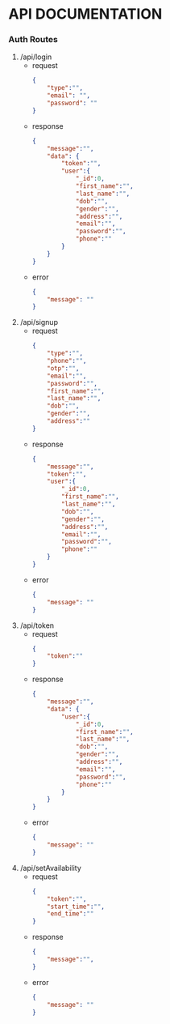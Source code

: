 # API DOCUMENTATION


### Auth Routes

1. /api/login
   - request
        ```json
        {
            "type":"",
            "email": "",
            "password": ""
        }
        ```
   - response
        ```json
        {
            "message":"",
            "data": {
                "token":"",
                "user":{
                    "_id":0, 
                    "first_name":"",
                    "last_name":"",
                    "dob":"",
                    "gender":"",
                    "address":"",
                    "email":"",
                    "password":"",
                    "phone":""
                }
            }
        }
        ```
   - error
        ```json
        {
            "message": ""
        }
        ```
2. /api/signup
   - request
        ``` json
        {
            "type":"",
            "phone":"",
            "otp":"", 
            "email":"",
            "password":"",
            "first_name":"",
            "last_name":"",
            "dob":"",
            "gender":"",
            "address":""
        }
        ```
    - response
        ```json
        {
            "message":"",
            "token":"", 
            "user":{
                "_id":0, 
                "first_name":"",
                "last_name":"",
                "dob":"",
                "gender":"",
                "address":"",
                "email":"",
                "password":"",
                "phone":""
            }
        }
        ```
    - error
        ```json
        {
            "message": ""
        }
        ```
3. /api/token
   - request
        ```json
        {
            "token":""
        }
        ```
   - response
        ```json
        {
            "message":"",
            "data": {
                "user":{
                    "_id":0, 
                    "first_name":"",
                    "last_name":"",
                    "dob":"",
                    "gender":"",
                    "address":"",
                    "email":"",
                    "password":"",
                    "phone":""
                }
            }
        }
        ```
   - error
        ```json
        {
            "message": ""
        }
        ```
4. /api/setAvailability
   - request
        ```json
        {
            "token":"", 
            "start_time":"",
            "end_time":""
        }
        ```
   - response
        ```json
        {
            "message":"", 
        }
        ```
   - error
        ```json
        {
            "message": ""
        }
        ```
